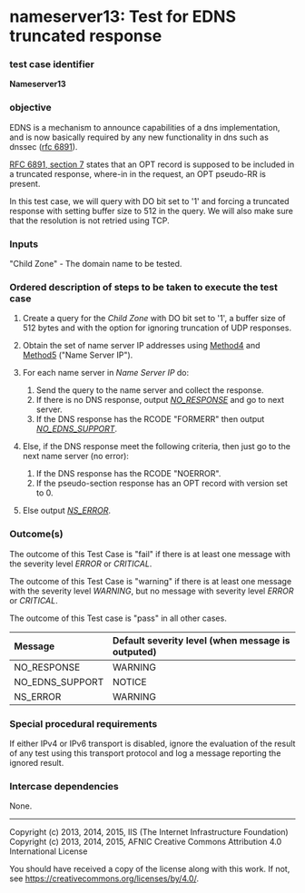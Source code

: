 # nameserver13: Test for EDNS truncated response

### test case identifier

**Nameserver13**

### objective

EDNS is a mechanism to announce capabilities of a dns implementation,
and is now basically required by any new functionality in dns such as
dnssec ([rfc 6891]).

[RFC 6891, section 7] states that an OPT record is supposed to be included
in a truncated response, where-in in the request, an OPT pseudo-RR is present.

In this test case, we will query with DO bit set to '1' and forcing a
truncated response with setting buffer size to 512 in the query. We will also
make sure that the resolution is not retried using TCP.

### Inputs
"Child Zone" - The domain name to be tested.

### Ordered description of steps to be taken to execute the test case

1. Create a query for the *Child Zone* with DO bit set to '1', a buffer size
of 512 bytes and with the option for ignoring truncation of UDP responses.  

2. Obtain the set of name server IP addresses using [Method4] and [Method5]
   ("Name Server IP").

3. For each name server in *Name Server IP* do:
	1. Send the query to the name server and collect the response.
	2. If there is no DNS response, output *[NO_RESPONSE]* and go to
      next server.
	3. If the DNS response has the RCODE "FORMERR" then output
      *[NO_EDNS_SUPPORT]*.

4. Else, if the DNS response meet the following criteria,
      then just go to the next name server (no error):
	1. If the DNS response has the RCODE "NOERROR".
	2. If the pseudo-section response has an OPT record with version set to 0.

5. Else output *[NS_ERROR]*.
 
### Outcome(s)

The outcome of this Test Case is "fail" if there is at least one message
with the severity level *ERROR* or *CRITICAL*.

The outcome of this Test Case is "warning" if there is at least one message
with the severity level *WARNING*, but no message with severity level
*ERROR* or *CRITICAL*.

The outcome of this Test case is "pass" in all other cases.

Message                           | Default severity level (when message is outputed)
:---------------------------------|:--------------------------------------------------
NO_RESPONSE                       | WARNING
NO_EDNS_SUPPORT                   | NOTICE
NS_ERROR			  | WARNING     

### Special procedural requirements

If either IPv4 or IPv6 transport is disabled, ignore the evaluation of the
result of any test using this transport protocol and log a message reporting
the ignored result.

### Intercase dependencies

None.

[RFC 6891]: https://tools.ietf.org/html/rfc6891
[RFC 6891, section 7]: https://tools.ietf.org/html/rfc6891#section-7
[Method4]: ../Methods.md#method-4-delegation-name-server-addresses
[Method5]: ../Methods.md#method-5-in-zone-addresses-records-of-name-servers
[NO_RESPONSE]: #outcomes
[NO_EDNS_SUPPORT]: #outcomes
[NS_ERROR]: #outcomes

-------

Copyright (c) 2013, 2014, 2015, IIS (The Internet Infrastructure
Foundation) Copyright (c) 2013, 2014, 2015, AFNIC Creative Commons Attribution
4.0 International License

You should have received a copy of the license along with this work. If not,
see <https://creativecommons.org/licenses/by/4.0/>.
